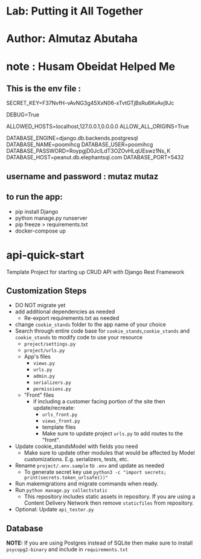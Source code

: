 # Lab: Putting it All Together


# Author: Almutaz Abutaha

# note : Husam Obeidat Helped Me




## This is the env file :
SECRET_KEY=F37NvfH-vAvNG3g45XxN06-xTvtGTjBsRu6KvAvj9Jc

DEBUG=True

ALLOWED_HOSTS=localhost,127.0.0.1,0.0.0.0
ALLOW_ALL_ORIGINS=True

DATABASE_ENGINE=django.db.backends.postgresql
DATABASE_NAME=poomihcg
DATABASE_USER=poomihcg
DATABASE_PASSWORD=RoypgjD0JclLdT3OZOvHLqUEswz1Ns_K
DATABASE_HOST=peanut.db.elephantsql.com
DATABASE_PORT=5432

## username and password : mutaz mutaz

## to run the app:
* pip install Django
* python manage.py runserver
* pip freeze > requirements.txt
* docker-compose up





# api-quick-start

Template Project for starting up CRUD API with Django Rest Framework

## Customization Steps

- DO NOT migrate yet
- add additional dependencies as needed
  - Re-export requirements.txt as needed
- change `cookie_stands` folder to the app name of your choice
- Search through entire code base for `cookie_stands`,`cookie_stands` and `cookie_stands` to modify code to use your resource
  - `project/settings.py`
  - `project/urls.py`
  - App's files
    - `views.py`
    - `urls.py`
    - `admin.py`
    - `serializers.py`
    - `permissions.py`
  - "Front" files
    - if including a customer facing portion of the site then update/recreate:
      - `urls_front.py`
      - `views_front.py`
      - template files
      - Make sure to update project `urls.py` to add routes to the "front".
- Update cookie_standsModel with fields you need
  - Make sure to update other modules that would be affected by Model customizations. E.g. serializers, tests, etc.
- Rename `project/.env.sample` to `.env` and update as needed
  - To generate secret key use `python3 -c "import secrets; print(secrets.token_urlsafe())"`
- Run makemigrations and migrate commands when ready.
- Run `python manage.py collectstatic`
  - This repository includes static assets in repository. If you are using a Content Delivery Network then remove `staticfiles` from repository.
- Optional: Update `api_tester.py`

## Database

**NOTE:** If you are using Postgres instead of SQLite then make sure to install `psycopg2-binary` and include in `requirements.txt`
